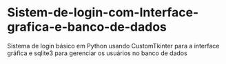 # Sistem-de-login-com-Interface-grafica-e-banco-de-dados
Sistema de login básico em Python usando CustomTkinter para a interface gráfica e sqlite3 para gerenciar os usuários no banco de dados
